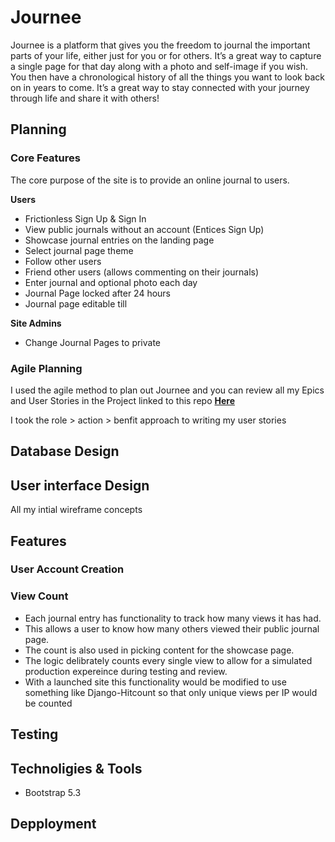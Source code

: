 # __Journee__

Journee is a platform that gives you the freedom to journal the important parts of your life, either just for you or for others. It’s a great way to capture a single page for that day along with a photo and self-image if you wish. You then have a chronological history of all the things you want to look back on in years to come. It’s a great way to stay connected with your journey through life and share it with others!

## Planning

### Core Features ###

The core purpose of the site is to provide an online journal to users.

__Users__

* Frictionless Sign Up & Sign In
* View public journals without an account (Entices Sign Up)
* Showcase journal entries on the landing page
* Select journal page theme
* Follow other users
* Friend other users (allows commenting on their journals)
* Enter journal and optional photo each day
* Journal Page locked after 24 hours
* Journal page editable till

__Site Admins__

* Change Journal Pages to private


### Agile Planning ###

I used the agile method to plan out Journee and you can review all my Epics and User Stories in the Project linked to this repo [__Here__](https://github.com/users/Will-Griffiths-Ireland/projects/2/views/2)

I took the role > action > benfit approach to writing my user stories

## Database Design

## User interface Design

All my intial wireframe concepts

## Features

### User Account Creation

### View Count

* Each journal entry has functionality to track how many views it has had.
* This allows a user to know how many others viewed their public journal page.
* The count is also used in picking content for the showcase page.
* The logic delibrately counts every single view to allow for a simulated production expereince during testing and review.
* With a launched site this functionality would be modified to use something like Django-Hitcount so that only unique views per IP would be counted

## Testing

## Technoligies & Tools

* Bootstrap 5.3

## Depployment
